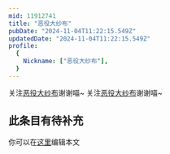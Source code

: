 ```yaml
---
mid: 11912741
title: "恶役大纱布"
pubDate: "2024-11-04T11:22:15.549Z"
updatedDate: "2024-11-04T11:22:15.549Z"
profile:
  {
    Nickname: ["恶役大纱布"],
  }
---
```


关注[恶役大纱布](https://space.bilibili.com/11912741)谢谢喵~ 关注[恶役大纱布](https://space.bilibili.com/11912741)谢谢喵~

## 此条目有待补充
你可以在[这里](https://github.com/Yuhanawa/VTuber.ICU-Content/edit/master/v/恶役大纱布/index.md)编辑本文
